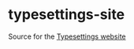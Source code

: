 typesettings-site
=================

Source for the [Typesettings website](http://ianrose.github.io/typesettings)
